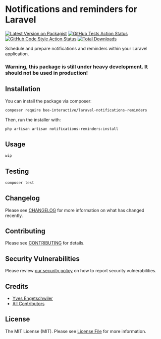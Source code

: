 # Notifications and reminders for Laravel

[![Latest Version on Packagist](https://img.shields.io/packagist/v/bee-interactive/laravel-notifications-reminders.svg?style=flat-square)](https://packagist.org/packages/bee-interactive/laravel-notifications-reminders)
[![GitHub Tests Action Status](https://img.shields.io/github/actions/workflow/status/bee-interactive/laravel-notifications-reminders/run-tests.yml?branch=master&label=tests&style=flat-square)](https://github.com/bee-interactive/laravel-notifications-reminders/actions?query=workflow%3Arun-tests+branch%3Amaster)
[![GitHub Code Style Action Status](https://img.shields.io/github/actions/workflow/status/bee-interactive/laravel-notifications-reminders/fix-php-code-style-issues.yml?branch=master&label=code%20style&style=flat-square)](https://github.com/bee-interactive/laravel-notifications-reminders/actions?query=workflow%3A"Fix+PHP+code+style+issues"+branch%3Amaster)
[![Total Downloads](https://img.shields.io/packagist/dt/bee-interactive/laravel-notifications-reminders.svg?style=flat-square)](https://packagist.org/packages/bee-interactive/laravel-notifications-reminders)

Schedule and prepare notifications and reminders within your Laravel application.

### Warning, this package is still under heavy development. It should not be used in production!

## Installation

You can install the package via composer:

```bash
composer require bee-interactive/laravel-notifications-reminders
```

Then, run the installer with:
```bash
php artisan artisan notifications-reminders:install
```

## Usage

```php
wip
```

## Testing

```bash
composer test
```

## Changelog

Please see [CHANGELOG](CHANGELOG.md) for more information on what has changed recently.

## Contributing

Please see [CONTRIBUTING](CONTRIBUTING.md) for details.

## Security Vulnerabilities

Please review [our security policy](../../security/policy) on how to report security vulnerabilities.

## Credits

- [Yves Engetschwiler](https://github.com/bee-interactive)
- [All Contributors](../../contributors)

## License

The MIT License (MIT). Please see [License File](LICENSE.md) for more information.
